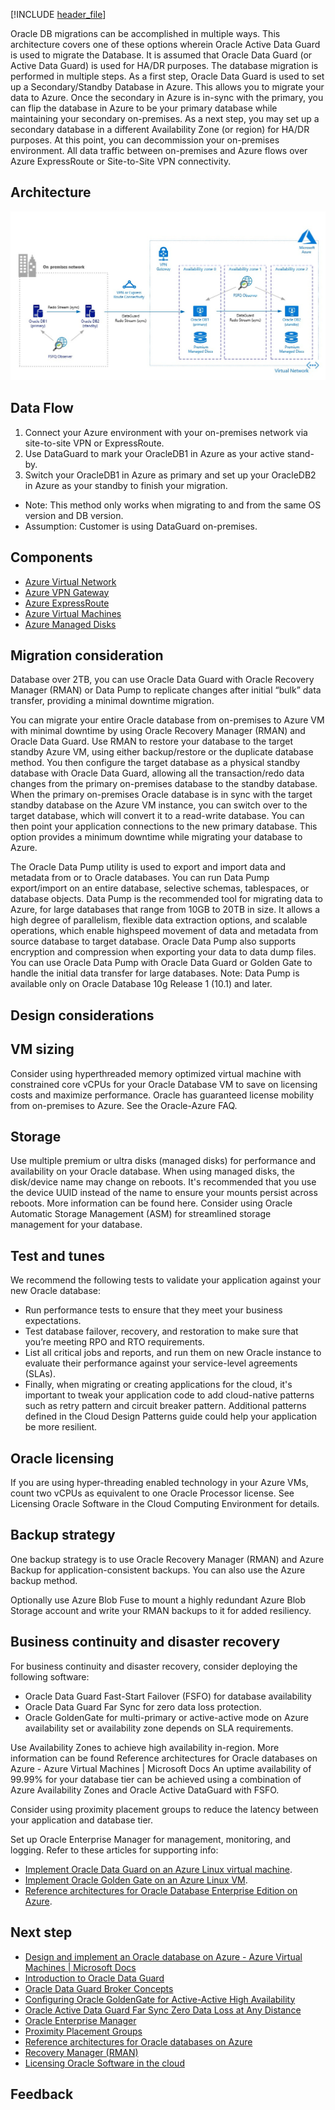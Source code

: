 
[!INCLUDE [header_file](../../../includes/sol-idea-header.md)]

Oracle DB migrations can be accomplished in multiple ways. This architecture covers one of these options wherein Oracle Active Data Guard is used to migrate the Database. It is assumed that Oracle Data Guard (or Active Data Guard) is used for HA/DR purposes. The database migration is performed in multiple steps. As a first step, Oracle Data Guard is used to set up a Secondary/Standby Database in Azure. This allows you to migrate your data to Azure. Once the secondary in Azure is in-sync with the primary, you can flip the database in Azure to be your primary database while maintaining your secondary on-premises. As a next step, you may set up a secondary database in a different Availability Zone (or region) for HA/DR purposes. At this point, you can decommission your on-premises environment. All data traffic between on-premises and Azure flows over Azure ExpressRoute or Site-to-Site VPN connectivity.

## Architecture

![Architecture Diagram](../media/reference-architecture-for-oracle-database-migration-to-azure.png)

## Data Flow

1. Connect your Azure environment with your on-premises network via site-to-site VPN or ExpressRoute.
2. Use DataGuard to mark your OracleDB1 in Azure as your active stand-by.
3. Switch your OracleDB1 in Azure as primary and set up your OracleDB2 in Azure as your standby to finish your migration.

* Note: This method only works when migrating to and from the same OS version and DB version.
* Assumption: Customer is using DataGuard on-premises.

## Components

* [Azure Virtual Network](https://azure.microsoft.com/services/virtual-network/)
* [Azure VPN Gateway](https://azure.microsoft.com/services/vpn-gateway/)
* [Azure ExpressRoute](https://azure.microsoft.com/services/expressroute/)
* [Azure Virtual Machines](https://azure.microsoft.com/services/virtual-machines/)
* [Azure Managed Disks](https://docs.microsoft.com/en-gb/azure/virtual-machines/disks-types)

## Migration consideration

Database over 2TB, you can use Oracle Data Guard with Oracle Recovery Manager (RMAN) or Data Pump to replicate changes after initial “bulk” data transfer, providing a minimal downtime migration.

You can migrate your entire Oracle database from on-premises to Azure VM with minimal downtime by using Oracle Recovery Manager (RMAN) and Oracle Data Guard. Use RMAN to restore your database to the target standby Azure VM, using either backup/restore or the duplicate database method. You then configure the target database as a physical standby database with Oracle Data Guard, allowing all the transaction/redo data changes from the primary on-premises database to the standby database. When the primary on-premises Oracle database is in sync with the target standby database on the Azure VM instance, you can switch over to the target database, which will convert it to a read-write database. You can then point your application connections to the new primary database. This option provides a minimum downtime while migrating your database to Azure.

The Oracle Data Pump utility is used to export and import data and metadata from or to Oracle databases. You can run Data Pump export/import on an entire database, selective schemas, tablespaces, or database objects. Data Pump is the recommended tool for migrating data to Azure, for large databases that range from 10GB to 20TB in size. It allows a high degree of parallelism, flexible data extraction options, and scalable operations, which enable highspeed movement of data and metadata from source database to target database. Oracle Data Pump also supports encryption and compression when exporting your data to data dump files. You can use Oracle Data Pump with Oracle Data Guard or Golden Gate to handle the initial data transfer for large databases. Note: Data Pump is available only on Oracle Database 10g Release 1 (10.1) and later.

## Design considerations

## VM sizing

Consider using hyperthreaded memory optimized virtual machine with constrained core vCPUs for your Oracle Database VM to save on licensing costs and maximize performance. Oracle has guaranteed license mobility from on-premises to Azure. See the Oracle-Azure FAQ.

## Storage

Use multiple premium or ultra disks (managed disks) for performance and availability on your Oracle database. When using managed disks, the disk/device name may change on reboots. It's recommended that you use the device UUID instead of the name to ensure your mounts persist across reboots. More information can be found here.
Consider using Oracle Automatic Storage Management (ASM) for streamlined storage management for your database.

## Test and tunes

We recommend the following tests to validate your application against your new Oracle database:

* Run performance tests to ensure that they meet your business expectations.
* Test database failover, recovery, and restoration to make sure that you’re meeting RPO and RTO requirements.
* List all critical jobs and reports, and run them on new Oracle instance to evaluate their performance against your service-level agreements (SLAs).
* Finally, when migrating or creating applications for the cloud, it's important to tweak your application code to add cloud-native patterns such as retry pattern and circuit breaker pattern. Additional patterns defined in the Cloud Design Patterns guide could help your application be more resilient.

## Oracle licensing

If you are using hyper-threading enabled technology in your Azure VMs, count two vCPUs as equivalent to one Oracle Processor license. See Licensing Oracle Software in the Cloud Computing Environment for details.

## Backup strategy

One backup strategy is to use Oracle Recovery Manager (RMAN) and Azure Backup for application-consistent backups.  You can also use the Azure backup method.

Optionally use Azure Blob Fuse to mount a highly redundant Azure Blob Storage account and write your RMAN backups to it for added resiliency.

## Business continuity and disaster recovery

For business continuity and disaster recovery, consider deploying the following software:

* Oracle Data Guard Fast-Start Failover (FSFO) for database availability
* Oracle Data Guard Far Sync for zero data loss protection.
* Oracle GoldenGate for multi-primary or active-active mode on Azure availability set or availability zone depends on SLA requirements.

Use Availability Zones to achieve high availability in-region. More information can be found Reference architectures for Oracle databases on Azure - Azure Virtual Machines | Microsoft Docs
An uptime availability of 99.99% for your database tier can be achieved using a combination of Azure Availability Zones and Oracle Active DataGuard with FSFO.

Consider using proximity placement groups to reduce the latency between your application and database tier.

Set up Oracle Enterprise Manager for management, monitoring, and logging.
Refer to these articles for supporting info:

* [Implement Oracle Data Guard on an Azure Linux virtual machine](https://docs.microsoft.com/en-us/azure/virtual-machines/workloads/oracle/configure-oracle-dataguard).
* [Implement Oracle Golden Gate on an Azure Linux VM](https://docs.microsoft.com/en-us/azure/virtual-machines/workloads/oracle/configure-oracle-golden-gate).
* [Reference architectures for Oracle Database Enterprise Edition on Azure](https://docs.microsoft.com/en-us/azure/virtual-machines/workloads/oracle/oracle-reference-architecture).

## Next step

* [Design and implement an Oracle database on Azure - Azure Virtual Machines | Microsoft Docs](https://docs.microsoft.com/en-us/azure/virtual-machines/workloads/oracle/oracle-design)
* [Introduction to Oracle Data Guard](https://docs.oracle.com/en/database/oracle/oracle-database/18/sbydb/introduction-to-oracle-data-guard-concepts.html#GUID-5E73667D-4A56-445E-911F-1E99092DD8D7)
* [Oracle Data Guard Broker Concepts](https://docs.oracle.com/en/database/oracle/oracle-database/12.2/dgbkr/oracle-data-guard-broker-concepts.html)
* [Configuring Oracle GoldenGate for Active-Active High Availability](https://docs.oracle.com/goldengate/1212/gg-winux/GWUAD/wu_bidirectional.htm#GWUAD282)
* [Oracle Active Data Guard Far Sync Zero Data Loss at Any Distance](https://www.oracle.com/technetwork/database/availability/farsync-2267608.pdf)
* [Oracle Enterprise Manager](https://docs.oracle.com/en/enterprise-manager/)
* [Proximity Placement Groups](https://docs.microsoft.com/en-us/azure/virtual-machines/co-location#proximity-placement-groups)
* [Reference architectures for Oracle databases on Azure](https://docs.microsoft.com/en-us/azure/virtual-machines/workloads/oracle/oracle-reference-architecture#reference-architectures)
* [Recovery Manager (RMAN)](https://www.oracle.com/database/technologies/high-availability/rman.html)
* [Licensing Oracle Software in the cloud](http://www.oracle.com/us/corporate/pricing/cloud-licensing-070579.pdf)

## Feedback
